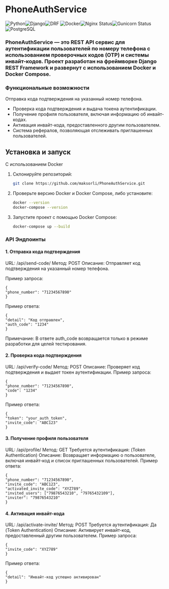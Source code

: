 # PhoneAuthService
![Python](https://img.shields.io/badge/Python-3.10-blue?style=flat&logo=python)![Django](https://img.shields.io/badge/Django-5.1.3-green)![DRF](https://img.shields.io/badge/DRF-3.15%2B-red?logo=django&logoColor=white)
![Docker](https://img.shields.io/badge/Docker-20.10-blue?style=flat&logo=docker)![Nginx Status](https://img.shields.io/badge/Nginx-active-brightgreen?logo=nginx&logoColor=white)![Gunicorn Status](https://img.shields.io/badge/Gunicorn-active-brightgreen?logo=gunicorn&logoColor=white)![PostgreSQL](https://img.shields.io/badge/PostgreSQL-15%2B-blue?logo=postgresql&logoColor=white)

### PhoneAuthService — это REST API сервис для аутентификации пользователей по номеру телефона с использованием проверочных кодов (OTP) и системы инвайт-кодов. Проект разработан на фреймворке Django REST Framework и развернут с использованием Docker и Docker Compose.

### Функциональные возможности
Отправка кода подтверждения на указанный номер телефона.
- Проверка кода подтверждения и выдача токена аутентификации.
- Получение профиля пользователя, включая информацию об инвайт-кодах.
- Активация инвайт-кода, предоставленного другим пользователем.
- Система рефералов, позволяющая отслеживать приглашенных пользователей.


 ## Установка и запуск
С использованием Docker
1. Склонируйте репозиторий:

   ```bash
   git clone https://github.com/maksorli/PhoneAuthService.git
2. Проверьте версию Docker и Docker Compose, либо установите:
    ```bash
    docker --version
    docker-compose --version

3. Запустите проект с помощью Docker Compose:
   ```bash
   docker-compose up --build

### API Эндпоинты
#### 1. Отправка кода подтверждения
URL: /api/send-code/
Метод: POST
Описание: Отправляет код подтверждения на указанный номер телефона.

Пример запроса:


    {
    "phone_number": "71234567890"
    }
Пример ответа:


    {
    "detail": "Код отправлен",
    "auth_code": "1234"
    }

Примечание: В ответе auth_code возвращается только в режиме разработки для целей тестирования.

#### 2. Проверка кода подтверждения
URL: /api/verify-code/
Метод: POST
Описание: Проверяет код подтверждения и выдает токен аутентификации.
Пример запроса:


    {
    "phone_number": "71234567890",
    "code": "1234"
    }
Пример ответа:


    {
    "token": "your_auth_token",
    "invite_code": "ABC123"
    }

#### 3. Получение профиля пользователя
URL: /api/profile/
Метод: GET
Требуется аутентификация:  (Token Authentication)
Описание: Возвращает информацию о пользователе, включая инвайт-код и список приглашенных пользователей.
Пример ответа:


    {
    "phone_number": "71234567890",
    "invite_code": "ABC123",
    "activated_invite_code": "XYZ789",
    "invited_users": ["79876543210", "79765432109"],
    "inviter": "79876543210"
    }

#### 4. Активация инвайт-кода
URL: /api/activate-invite/
Метод: POST
Требуется аутентификация: Да (Token Authentication)
Описание: Активирует инвайт-код, предоставленный другим пользователем.
Пример запроса:

    {
    "invite_code": "XYZ789"
    }
Пример ответа:


    {
    "detail": "Инвайт-код успешно активирован"
    }
